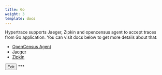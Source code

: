 ```yaml
---
title: Go
weight: 3
template: docs
---
```


Hypertrace supports Jaeger, Zipkin and opencensus agent to accept traces from Go application. You can visit docs below to get more details about that:

- [OpenCensus Agent](https://docs.hypertrace.org/docs/go/go-opencensus/)
- [Jaeger](https://docs.hypertrace.org/docs/go/go-jaeger/)
- [Zipkin](https://docs.hypertrace.org/docs/go/go-zipkin/)


<a href="https://github.com/hypertrace/hypertrace-docs-website/tree/master/src/pages/docs/exporters/go-ex.md">
<button type="button">Edit</button></a>
***
